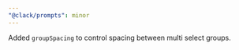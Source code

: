 ```yaml
---
"@clack/prompts": minor
---
```


Added `groupSpacing` to control spacing between multi select groups.
